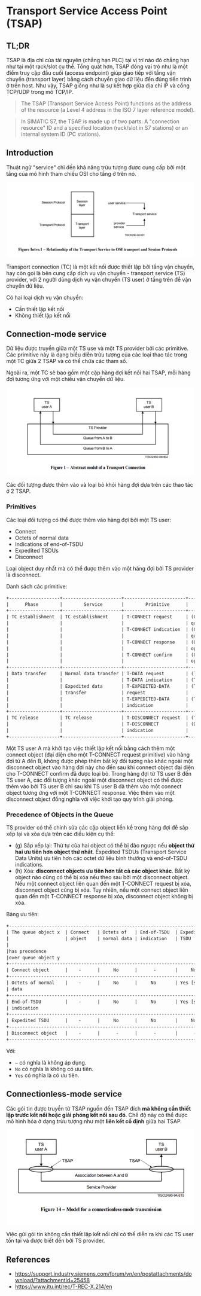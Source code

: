 # Transport Service Access Point (TSAP)

## TL;DR

TSAP là địa chỉ của tài nguyên (chẳng hạn PLC) tại vị trí nào đó chẳng hạn như tại một rack/slot cụ thể. Tổng quát hơn, TSAP đóng vai trò như là một điểm truy cập đầu cuối (access endpoint) giúp giao tiếp với tầng vận chuyển (transport layer) bằng cách chuyển giao dữ liệu đến đúng tiến trình ở trên host. Như vậy, TSAP giống như là sự kết hợp giữa địa chỉ IP và cổng TCP/UDP trong mô TCP/IP.

> The TSAP (Transport Service Access Point) functions as the address of the resource (a Level 4 address
in the ISO 7 layer reference model).

> In SIMATIC S7, the TSAP is made up of two parts: A "connection resource" ID and a specified location
(rack/slot in S7 stations) or an internal system ID (PC stations).


## Introduction

Thuật ngữ "service" chỉ đến khả năng trừu tượng được cung cấp bởi một tầng của mô hình tham chiếu OSI cho tầng ở trên nó.

![alt text](tsap1.png)

Transport connection (TC) là một kết nối được thiết lập bởi tầng vận chuyển, hay còn gọi là bên cung cấp dịch vụ vận chuyển - transport service (TS) provider,  với 2 người dùng dịch vụ vận chuyển (TS user) ở tầng trên để vận chuyển dữ liệu.

Có hai loại dịch vụ vận chuyển:
- Cần thiết lập kết nối
- Không thiết lập kết nối

## Connection-mode service

Dữ liệu được truyền giữa một TS use và một TS provider bởi các primitive. Các primitive này là dạng biểu diễn trừu tượng của các loại thao tác trong một TC giữa 2 TSAP và có thể chứa các tham số.

Ngoài ra, một TC sẽ bao gồm một cặp hàng đợi kết nối hai TSAP, mỗi hàng đợi tương ứng với một chiều vận chuyển dữ liệu.

![alt text](tsap2.png)

Các đối tượng được thêm vào và loại bỏ khỏi hàng đợi dựa trên các thao tác ở 2 TSAP.

### Primitives

Các loại đối tượng có thể được thêm vào hàng đợi bởi một TS user:
- Connect
- Octets of normal data
- Indications of end-of-TSDU
- Expedited TSDUs
- Disconnect

Loại object duy nhất mà có thể được thêm vào một hàng đợi bởi TS provider là disconnect.

Danh sách các primitive:

```txt
+-------------------+----------------------+-----------------------+----------------------------------------------------------+
|      Phase        |        Service       |        Primitive      |                       Parameters                         |
+-------------------+----------------------+-----------------------+----------------------------------------------------------+
| TC establishment  | TC establishment     | T-CONNECT request     | (Called address, calling address, expedited data option, |
|                   |                      |                       | quality of service, TS user-data)                        |
|                   |                      | T-CONNECT indication  | (Called address, calling address, expedited data option, |
|                   |                      |                       | quality of service, TS user-data)                        |
|                   |                      | T-CONNECT response    | (Quality of service, responding address, expedited data  |
|                   |                      |                       | option, TS user-data)                                    |
|                   |                      | T-CONNECT confirm     | (Quality of service, responding address, expedited data  |
|                   |                      |                       | option, TS user-data)                                    |
+-------------------+----------------------+-----------------------+----------------------------------------------------------+
| Data transfer     | Normal data transfer | T-DATA request        | (TS user-data)                                           |
|                   |                      | T-DATA indication     | (TS user-data)                                           |
|                   | Expedited data       | T-EXPEDITED-DATA      | (TS user-data)                                           |
|                   | transfer             | request               |                                                          |
|                   |                      | T-EXPEDITED-DATA      | (TS user-data)                                           |
|                   |                      | indication            |                                                          |
+-------------------+----------------------+-----------------------+----------------------------------------------------------+
| TC release        | TC release           | T-DISCONNECT request  | (TS user-data)                                           |
|                   |                      | T-DISCONNECT          | (Disconnect reason, TS user-data)                        |
|                   |                      | indication            |                                                          |
+-------------------+----------------------+-----------------------+----------------------------------------------------------+
```

Một TS user A mà khởi tạo việc thiết lập kết nối bằng cách thêm một connect object (đại diện cho một T-CONNECT request primitive) vào hàng đợi từ A đến B, không được phép thêm bất kỳ đối tượng nào khác ngoài một disconnect object vào hàng đợi này cho đến sau khi connect object đại diện cho T-CONNECT confirm đã được loại bỏ. Trong hàng đợi từ TS user B đến TS user A, các đối tượng khác ngoài một disconnect object có thể được thêm vào bởi TS user B chỉ sau khi TS user B đã thêm vào một connect object tương ứng với một T-CONNECT response. Việc thêm vào một disconnect object đồng nghĩa với việc khởi tạo quy trình giải phóng.

### Precedence of Objects in the Queue

TS provider có thể chỉnh sửa các cặp object liền kề trong hàng đợi để sắp xếp lại và xóa dựa trên các điều kiện cụ thể:
- (g) Sắp xếp lại: Thứ tự của hai object có thể bị đảo ngược nếu **object thứ hai ưu tiên hơn object thứ nhất**. Expedited TSDUs (Transport Service Data Units) ưu tiên hơn các octet dữ liệu bình thường và end-of-TSDU indications.
- (h) Xóa: **disconnect objects ưu tiên hơn tất cả các object khác**. Bất kỳ object nào cũng có thể bị xóa nếu theo sau bởi một disconnect object. Nếu một connect object liên quan đến một T-CONNECT request bị xóa, disconnect object cũng bị xóa. Tuy nhiên, nếu một connect object liên quan đến một T-CONNECT response bị xóa, disconnect object không bị xóa.

Bảng ưu tiên:

```txt
+--------------------------------------------------------------------------------------------+
| The queue object x  | Connect   | Octets of   | End-of-TSDU  | Expedited   | Disconnect    |
|                     | object    | normal data | indication   | TSDU        | object        |
|                                                                                            |
|has precedence                                                                              |
|over queue object y                                                                         |
+--------------------------------------------------------------------------------------------+
| Connect object      |    -      |     No      |      -       |     No       | Yes [see (h)]|
+--------------------------------------------------------------------------------------------+
| Octets of normal    |    -      |     No      |     No       | Yes [see (g)]| Yes [see (h)]|
| data                                                                                       |
+--------------------------------------------------------------------------------------------+
| End-of-TSDU         |    -      |     No      |     No       | Yes [see (g)]| Yes [see (h)]|
| indication                                                                                 |
+--------------------------------------------------------------------------------------------+
| Expedited TSDU      |    -      |     No      |     No       |     No       | Yes [see (h)]|
+--------------------------------------------------------------------------------------------+
| Disconnect object   |    -      |      -      |      -       |      -       | No [see (h)] |
+--------------------------------------------------------------------------------------------+
```

Với:
- `–` có nghĩa là không áp dụng.
- `No` có nghĩa là không có ưu tiên.
- `Yes` có nghĩa là có ưu tiên.

## Connectionless-mode service

Các gói tin được truyền từ TSAP nguồn đến TSAP đích **mà không cần thiết lập trước kết nối hoặc giải phóng kết nối sau đó**. Chế độ này có thể được mô hình hóa ở dạng trừu tượng như một **liên kết cố định** giữa hai TSAP.

![alt text](tsap3.png)

Việc gửi gói tin không cần thiết lập kết nối chỉ có thể diễn ra khi các TS user tồn tại và được biết đến bởi TS provider.

## References
- https://support.industry.siemens.com/forum/vn/en/postattachments/download/?attachmentId=25458
- https://www.itu.int/rec/T-REC-X.214/en